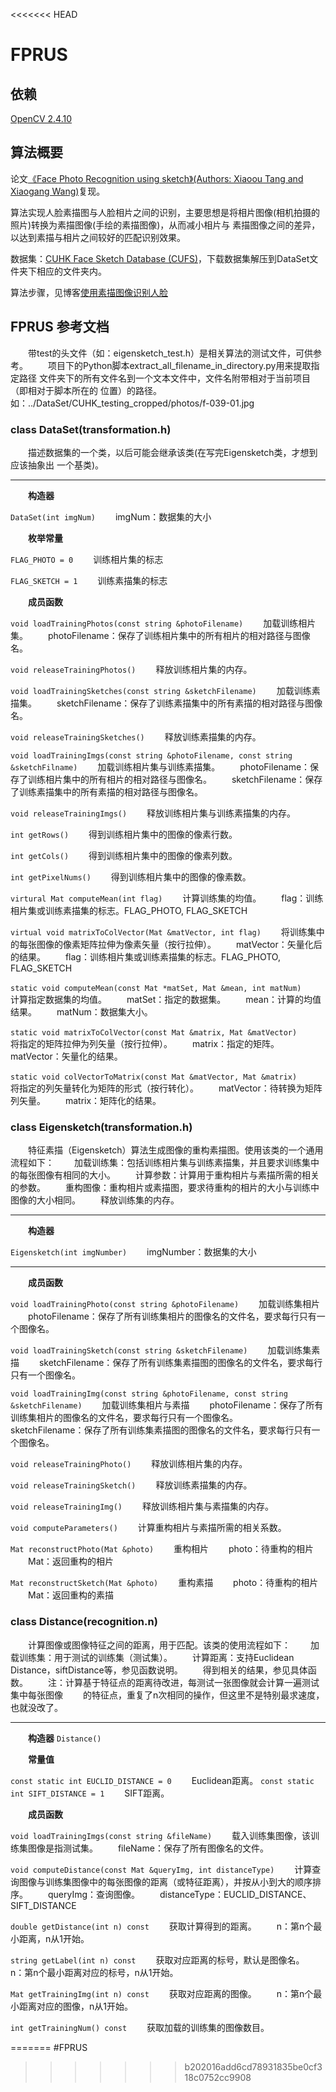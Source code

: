 <<<<<<< HEAD
# FPRUS

## 依赖

[OpenCV 2.4.10](http://opencv.org)


## 算法概要

论文[《Face Photo Recognition using sketch》(Authors: Xiaoou Tang and Xiaogang Wang)][1]复现。

算法实现人脸素描图与人脸相片之间的识别，主要思想是将相片图像(相机拍摄的照片)转换为素描图像(手绘的素描图像)，从而减小相片与
素描图像之间的差异，以达到素描与相片之间较好的匹配识别效果。

数据集：[CUHK Face Sketch Database (CUFS)][2]，下载数据集解压到DataSet文件夹下相应的文件夹内。

算法步骤，见博客[使用素描图像识别人脸](http://blog.csdn.net/corfox_liu/article/details/51014738)


## FPRUS 参考文档

&emsp;&emsp;带test的头文件（如：eigensketch_test.h）是相关算法的测试文件，可供参考。
&emsp;&emsp;项目下的Python脚本extract_all_filename_in_directory.py用来提取指定路径
文件夹下的所有文件名到一个文本文件中，文件名附带相对于当前项目（即相对于脚本所在的
位置）的路径。如：../DataSet/CUHK_testing_cropped/photos/f-039-01.jpg

### class DataSet(transformation.h)

&emsp;&emsp;描述数据集的一个类，以后可能会继承该类(在写完Eigensketch类，才想到应该抽象出
一个基类)。

------------------

&emsp;&emsp;**构造器**

`DataSet(int imgNum)`
&emsp;&emsp;imgNum：数据集的大小


&emsp;&emsp;**枚举常量**

`FLAG_PHOTO = 0`
&emsp;&emsp;训练相片集的标志

`FLAG_SKETCH = 1`
&emsp;&emsp;训练素描集的标志

&emsp;&emsp;**成员函数**

`void loadTrainingPhotos(const string &photoFilename)`
&emsp;&emsp;加载训练相片集。
&emsp;&emsp;photoFilename：保存了训练相片集中的所有相片的相对路径与图像名。

`void releaseTrainingPhotos()`
&emsp;&emsp;释放训练相片集的内存。

`void loadTrainingSketches(const string &sketchFilename)`
&emsp;&emsp;加载训练素描集。
&emsp;&emsp;sketchFilename：保存了训练素描集中的所有素描的相对路径与图像名。

`void releaseTrainingSketches()`
&emsp;&emsp;释放训练素描集的内存。

`void loadTrainingImgs(const string &photoFilename, const string &sketchFilname)`
&emsp;&emsp;加载训练相片集与训练素描集。
&emsp;&emsp;photoFilename：保存了训练相片集中的所有相片的相对路径与图像名。
&emsp;&emsp;sketchFilename：保存了训练素描集中的所有素描的相对路径与图像名。

`void releaseTrainingImgs()`
&emsp;&emsp;释放训练相片集与训练素描集的内存。

`int getRows()`
&emsp;&emsp;得到训练相片集中的图像的像素行数。

`int getCols()`
&emsp;&emsp;得到训练相片集中的图像的像素列数。

`int getPixelNums()`
&emsp;&emsp;得到训练相片集中的图像的像素数。

`virtural Mat computeMean(int flag)`
&emsp;&emsp;计算训练集的均值。
&emsp;&emsp;flag：训练相片集或训练素描集的标志。FLAG_PHOTO, FLAG_SKETCH

`virtual void matrixToColVector(Mat &matVector, int flag)`
&emsp;&emsp;将训练集中的每张图像的像素矩阵拉伸为像素矢量（按行拉伸）。
&emsp;&emsp;matVector：矢量化后的结果。
&emsp;&emsp;flag：训练相片集或训练素描集的标志。FLAG_PHOTO, FLAG_SKETCH

`static void computeMean(const Mat *matSet, Mat &mean, int matNum)`
&emsp;&emsp;计算指定数据集的均值。
&emsp;&emsp;matSet：指定的数据集。
&emsp;&emsp;mean：计算的均值结果。
&emsp;&emsp;matNum：数据集大小。

`static void matrixToColVector(const Mat &matrix, Mat &matVector)`
&emsp;&emsp;将指定的矩阵拉伸为列矢量（按行拉伸）。
&emsp;&emsp;matrix：指定的矩阵。
&emsp;&emsp;matVector：矢量化的结果。

`static void colVectorToMatrix(const Mat &matVector, Mat &matrix)`
&emsp;&emsp;将指定的列矢量转化为矩阵的形式（按行转化）。
&emsp;&emsp;matVector：待转换为矩阵列矢量。
&emsp;&emsp;matrix：矩阵化的结果。


### class Eigensketch(transformation.h)

&emsp;&emsp;特征素描（Eigensketch）算法生成图像的重构素描图。使用该类的一个通用流程如下：
&emsp;&emsp;加载训练集：包括训练相片集与训练素描集，并且要求训练集中的每张图像有相同的大小。
&emsp;&emsp;计算参数：计算用于重构相片与素描所需的相关的参数。
&emsp;&emsp;重构图像：重构相片或素描图，要求待重构的相片的大小与训练中图像的大小相同。
&emsp;&emsp;释放训练集的内存。

--------------------

&emsp;&emsp;**构造器**

`Eigensketch(int imgNumber)`
&emsp;&emsp;imgNumber：数据集的大小

-------------------------------------

&emsp;&emsp;**成员函数**

`void loadTrainingPhoto(const string &photoFilename)`
&emsp;&emsp;加载训练集相片
&emsp;&emsp;photoFilename：保存了所有训练集相片的图像名的文件名，要求每行只有一个图像名。

`void loadTrainingSketch(const string &sketchFilename)`
&emsp;&emsp;加载训练集素描
&emsp;&emsp;sketchFilename：保存了所有训练集素描图的图像名的文件名，要求每行只有一个图像名。

`void loadTrainingImg(const string &photoFilename, const string &sketchFilename)`
&emsp;&emsp;加载训练集相片与素描
&emsp;&emsp;photoFilename：保存了所有训练集相片的图像名的文件名，要求每行只有一个图像名。
&emsp;&emsp;sketchFilename：保存了所有训练集素描图的图像名的文件名，要求每行只有一个图像名。

`void releaseTrainingPhoto()`
&emsp;&emsp;释放训练相片集的内存。

`void releaseTrainingSketch()`
&emsp;&emsp;释放训练素描集的内存。

`void releaseTrainingImg()`
&emsp;&emsp;释放训练相片集与素描集的内存。

`void computeParameters()`
&emsp;&emsp;计算重构相片与素描所需的相关系数。

`Mat reconstructPhoto(Mat &photo)`
&emsp;&emsp;重构相片
&emsp;&emsp;photo：待重构的相片
&emsp;&emsp;Mat：返回重构的相片

`Mat reconstructSketch(Mat &photo)`
&emsp;&emsp;重构素描
&emsp;&emsp;photo：待重构的相片
&emsp;&emsp;Mat：返回重构的素描


### class Distance(recognition.n)

&emsp;&emsp;计算图像或图像特征之间的距离，用于匹配。该类的使用流程如下：
&emsp;&emsp;加载训练集：用于测试的训练集（测试集）。
&emsp;&emsp;计算距离：支持Euclidean Distance，siftDistance等，参见函数说明。
&emsp;&emsp;得到相关的结果，参见具体函数。
&emsp;&emsp;注：计算基于特征点的距离待改进，每测试一张图像就会计算一遍测试集中每张图像
&emsp;&emsp;的特征点，重复了n次相同的操作，但这里不是特别最求速度，也就没改了。

-----------------

&emsp;&emsp;**构造器**
`Distance()`


&emsp;&emsp;**常量值**

`const static int EUCLID_DISTANCE = 0`
&emsp;&emsp;Euclidean距离。
`const static int SIFT_DISTANCE = 1`
&emsp;&emsp;SIFT距离。


&emsp;&emsp;**成员函数**

`void loadTrainingImgs(const string &fileName)`
&emsp;&emsp;载入训练集图像，该训练集图像是指测试集。
&emsp;&emsp;fileName：保存了所有图像名的文件。

`void computeDistance(const Mat &queryImg, int distanceType)`
&emsp;&emsp;计算查询图像与训练集图像中的每张图像的距离（或特征距离），并按从小到大的顺序排序。
&emsp;&emsp;queryImg：查询图像。
&emsp;&emsp;distanceType：EUCLID_DISTANCE、SIFT_DISTANCE

`double getDistance(int n) const`
&emsp;&emsp;获取计算得到的距离。
&emsp;&emsp;n：第n个最小距离，n从1开始。

`string getLabel(int n) const`
&emsp;&emsp;获取对应距离的标号，默认是图像名。
&emsp;&emsp;n：第n个最小距离对应的标号，n从1开始。

`Mat getTrainingImg(int n) const`
&emsp;&emsp;获取对应距离的图像。
&emsp;&emsp;n：第n个最小距离对应的图像，n从1开始。

`int getTrainingNum() const`
&emsp;&emsp;获取加载的训练集的图像数目。


[1]: http://ieeexplore.ieee.org/xpl/articleDetails.jsp?arnumber=1038008&queryText=Face%20Photo%20Recognition%20Using%20Sketch&newsearch=true "Face Photo Recognition using sketch"
[2]: http://mmlab.ie.cuhk.edu.hk/archive/facesketch.html "CUHK Face Sketch Database (CUFS)"
=======
#FPRUS
>>>>>>> b202016add6cd78931835be0cf318c0752cc9908
